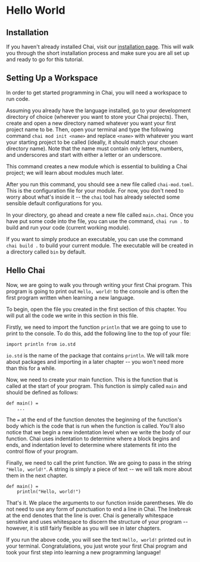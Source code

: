 # Hello World

## Installation

If you haven't already installed Chai, visit our [installation page](/install).
This will walk you through the short installation process and make sure you are
all set up and ready to go for this tutorial.

## Setting Up a Workspace

In order to get started programming in Chai, you will need a workspace to run
code.  

Assuming you already have the language installed, go to your development
directory of choice (wherever you want to store your Chai projects).  Then,
create and open a new directory named whatever you want your first project name
to be. Then, open your terminal and type the following command `chai mod init
<name>` and replace `<name>` with whatever you want your starting project to be
called (ideally, it should match your chosen directory name).  Note that the
name must contain only letters, numbers, and underscores and start with either a
letter or an underscore.

<div class="info">This command creates a new module which is essential to
building a Chai project; we will learn about modules much later.</div>

After you run this command, you should see a new file called `chai-mod.toml`.
This is the configuration file for your module.  For now, you don't need to
worry about what's inside it -- the `chai` tool has already selected some
sensible default configurations for you.

In your directory, go ahead and create a new file called `main.chai`.  Once you
have put some code into the file, you can use the command, `chai run .` to build
and run your code (current working module).

If you want to simply produce an executable, you can use the command `chai build
.` to build your current module.  The executable will be created in a directory
called `bin` by default.

## Hello Chai

Now, we are going to walk you through writing your first Chai program.  This
program is going to print out `Hello, world!` to the console and is often the
first program written when learning a new language.  

To begin, open the file you created in the first section of this chapter.  You
will put all the code we write in this section in this file.  

Firstly, we need to import the function `println` that we are going to use to
print to the console.  To do this, add the following line to the top of your
file:

    import println from io.std

`io.std` is the name of the package that contains `println`.  We will talk more
about packages and importing in a later chapter -- you won't need more than this
for a while. 

Now, we need to create your main function.  This is the function that is called
at the start of your program.  This function is simply called `main` and should
be defined as follows:

    def main() =
        ...

The `=` at the end of the function denotes the beginning of the function's body
which is the code that is run when the function is called.  You'll also notice
that we begin a new indentation level when we write the body of our function.
Chai uses indentation to determine where a block begins and ends, and
indentation level to determine where statements fit into the control flow of
your program.  

Finally, we need to call the print function.  We are going to pass in the string
`"Hello, world!"`. A string is simply a piece of text -- we will talk more about
them in the next chapter.

    def main() =
        println("Hello, world!")

That's it.  We place the arguments to our function inside parentheses.  We do
not need to use any form of punctuation to end a line in Chai.  The linebreak at
the end denotes that the line is over.  Chai is generally whitespace sensitive
and uses whitespace to discern the structure of your program -- however, it is
still fairly flexible as you will see in later chapters.

If you run the above code, you will see the text `Hello, world!` printed out in
your terminal. Congratulations, you just wrote your first Chai program and took
your first step into learning a new programming language!
